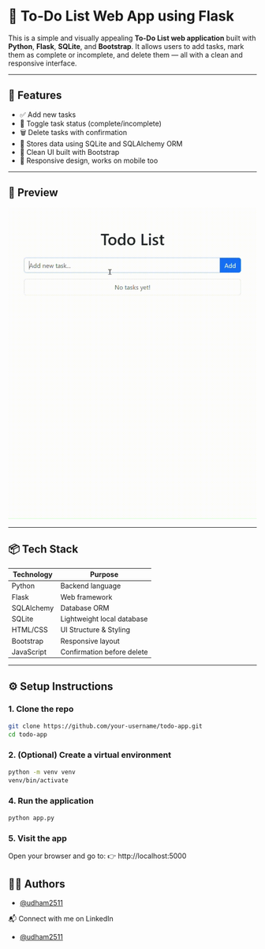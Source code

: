 # 📝 To-Do List Web App using Flask

This is a simple and visually appealing **To-Do List web application** built with **Python**, **Flask**, **SQLite**, and **Bootstrap**. It allows users to add tasks, mark them as complete or incomplete, and delete them — all with a clean and responsive interface.

---

## 🚀 Features

- ✅ Add new tasks
- 🔄 Toggle task status (complete/incomplete)
- 🗑️ Delete tasks with confirmation
- 🧠 Stores data using SQLite and SQLAlchemy ORM
- 🎨 Clean UI built with Bootstrap
- 📱 Responsive design, works on mobile too

---

## 📸 Preview

![App Screenshot](https://github.com/udham2511/todo-app/blob/main/preview.gif)

---

## 📦 Tech Stack

| Technology     | Purpose                    |
|----------------|----------------------------|
| Python         | Backend language           |
| Flask          | Web framework              |
| SQLAlchemy     | Database ORM               |
| SQLite         | Lightweight local database |
| HTML/CSS       | UI Structure & Styling     |
| Bootstrap      | Responsive layout          |
| JavaScript     | Confirmation before delete |

---

## ⚙️ Setup Instructions

### 1. Clone the repo

```bash
git clone https://github.com/your-username/todo-app.git
cd todo-app
```

### 2. (Optional) Create a virtual environment
```bash
python -m venv venv
venv/bin/activate
```

### 4. Run the application
```bash
python app.py
```

### 5. Visit the app
Open your browser and go to:
👉 http://localhost:5000


## 👨‍💻 Authors

- [@udham2511](https://www.github.com/udham2511)

📬 Connect with me on LinkedIn
- [@udham2511](https://www.linkedin.com/in/udham2511/)